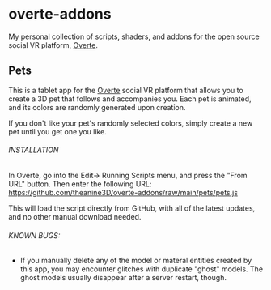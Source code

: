 # overte-addons
My personal collection of scripts, shaders, and addons for the open source social VR platform, [Overte](https://overte.org/).

## Pets
This is a tablet app for the [Overte](https://overte.org/) social VR platform that allows you to create a 3D pet that follows and accompanies you. Each pet is animated, and its colors are randomly generated upon creation.

If you don't like your pet's randomly selected colors, simply create a new pet until you get one you like.

###### INSTALLATION
In Overte, go into the Edit-> Running Scripts menu, and press the "From URL" button. Then enter the following URL:
https://github.com/theanine3D/overte-addons/raw/main/pets/pets.js

This will load the script directly from GitHub, with all of the latest updates, and no other manual download needed.

###### KNOWN BUGS:
- If you manually delete any of the model or materal entities created by this app, you may encounter glitches with duplicate "ghost" models. The ghost models usually disappear after a server restart, though.
